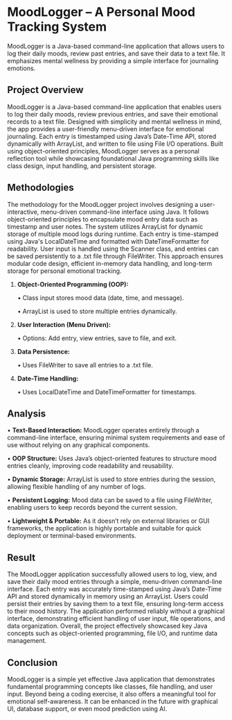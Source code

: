 # MoodLogger – A Personal Mood Tracking System
MoodLogger is a Java-based command-line application that allows users to log their daily moods, review past entries, and save their data to a text file. It emphasizes mental wellness by providing a simple interface for journaling emotions.

## Project Overview
MoodLogger is a Java-based command-line application that enables users to log their daily moods, review previous entries, and save their emotional records to a text file. Designed with simplicity and mental wellness in mind, the app provides a user-friendly menu-driven interface for emotional journaling. Each entry is timestamped using Java’s Date-Time API, stored dynamically with ArrayList, and written to file using File I/O operations. Built using object-oriented principles, MoodLogger serves as a personal reflection tool while showcasing foundational Java programming skills like class design, input handling, and persistent storage.

## Methodologies
The methodology for the MoodLogger project involves designing a user-interactive, menu-driven command-line interface using Java. It follows object-oriented principles to encapsulate mood entry data such as timestamp and user notes. The system utilizes ArrayList for dynamic storage of multiple mood logs during runtime. Each entry is time-stamped using Java's LocalDateTime and formatted with DateTimeFormatter for readability. User input is handled using the Scanner class, and entries can be saved persistently to a .txt file through FileWriter. This approach ensures modular code design, efficient in-memory data handling, and long-term storage for personal emotional tracking.

1. **Object-Oriented Programming (OOP):**
   
    • Class input stores mood data (date, time, and message).
   
    • ArrayList is used to store multiple entries dynamically.

2. **User Interaction (Menu Driven):**
 
    • Options: Add entry, view entries, save to file, and exit.

3. **Data Persistence:**
 
    • Uses FileWriter to save all entries to a .txt file.

4. **Date-Time Handling:**

    • Uses LocalDateTime and DateTimeFormatter for timestamps.

## Analysis
• **Text-Based Interaction:** MoodLogger operates entirely through a command-line interface, ensuring minimal system requirements and ease of use without relying on any graphical components.

• **OOP Structure:** Uses Java’s object-oriented features to structure mood entries cleanly, improving code readability and reusability.

• **Dynamic Storage:** ArrayList is used to store entries during the session, allowing flexible handling of any number of logs.

• **Persistent Logging:** Mood data can be saved to a file using FileWriter, enabling users to keep records beyond the current session.

• **Lightweight & Portable:** As it doesn’t rely on external libraries or GUI frameworks, the application is highly portable and suitable for quick deployment or terminal-based environments.

## Result
The MoodLogger application successfully allowed users to log, view, and save their daily mood entries through a simple, menu-driven command-line interface. Each entry was accurately time-stamped using Java’s Date-Time API and stored dynamically in memory using an ArrayList. Users could persist their entries by saving them to a text file, ensuring long-term access to their mood history. The application performed reliably without a graphical interface, demonstrating efficient handling of user input, file operations, and data organization. Overall, the project effectively showcased key Java concepts such as object-oriented programming, file I/O, and runtime data management.

## Conclusion
MoodLogger is a simple yet effective Java application that demonstrates fundamental programming concepts like classes, file handling, and user input. Beyond being a coding exercise, it also offers a meaningful tool for emotional self-awareness. It can be enhanced in the future with graphical UI, database support, or even mood prediction using AI.
